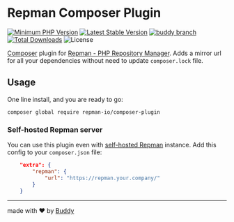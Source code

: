 # Repman Composer Plugin

[![Minimum PHP Version](https://img.shields.io/badge/php-%3E%3D%207.2-8892BF.svg)](https://php.net/)
[![Latest Stable Version](https://poser.pugx.org/repman-io/composer-plugin/v/stable)](https://packagist.org/packages/repman-io/composer-plugin)
[![buddy branch](https://app.buddy.works/repman/composer-plugin/repository/branch/master/badge.svg?token=dbd28b3ece0d16aba095b8a33d0893d15f0403fbcc285a2a1a175cc77f7c94a8 "buddy branch")](https://app.buddy.works/repman/composer-plugin/repository/branch/master)
[![Total Downloads](https://poser.pugx.org/repman-io/composer-plugin/downloads)](https://packagist.org/packages/repman-io/composer-plugin)
![License](https://img.shields.io/github/license/repman-io/composer-plugin)

[Composer](https://getcomposer.org/) plugin for [Repman - PHP Repository Manager](https://repman.io/proxy). Adds a mirror url for all your dependencies without need to update `composer.lock` file.

## Usage

One line install, and you are ready to go:

```shell script
composer global require repman-io/composer-plugin
```

### Self-hosted Repman server

You can use this plugin even with [self-hosted Repman](https://repman.io/self-hosted) instance. Add this config to your `composer.json` file:

```json
    "extra": {
        "repman": {
            "url": "https://repman.your.company/"
        }
    }
```

---

made with ❤️ by [Buddy](https://buddy.works)
